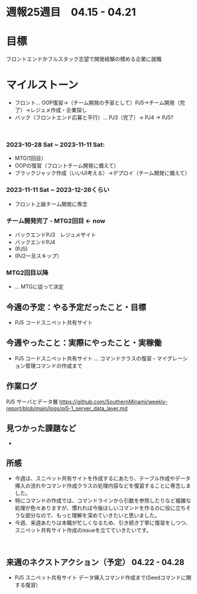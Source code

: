 # 週報25週目　04.15 - 04.21 

# 目標
フロントエンドかフルスタック志望で開発経験の積める企業に就職

# マイルストーン
- フロント... OOP復習→（チーム開発の予習として）PJ5→チーム開発（完了）→レジュメ作成・企業探し
- バック（フロントエンド応募と平行）... PJ3（完了）→ PJ4 → PJ5?

<br />

### 2023-10-28 Sat ~ 2023-11-11 Sat:
- MTG(1回目）
- OOPの復習（フロントチーム開発に備えて）
- ブラックジャック作成（いいUI考える）→デプロイ（チーム開発に備えて）


### 2023-11-11 Sat ~ 2023-12-26くらい
- フロント上級チーム開発に専念

### チーム開発完了 - MTG2回目 <- now
- バックエンドPJ3　レジュメサイト
- バックエンドPJ4
- (PJ5)
- (PJ2一旦スキップ）

### MTG2回目以降 
- ... MTGに従って決定

## 今週の予定：やる予定だったこと・目標
- PJ5 コードスニペット共有サイト
## 今週やったこと：実際にやったこと・実稼働
- PJ5 コードスニペット共有サイト ... コマンドクラスの復習・マイグレーション管理コマンドの作成まで  
## 作業ログ

PJ5 サーバとデータ層
https://github.com/SouthernMinami/weekly-report/blob/main/logs/pj5-1_server_data_layer.md
<br/>


## 見つかった課題など
- 

## 所感
- 今週は、スニペット共有サイトを作成するにあたり、テーブル作成やデータ挿入の流れやコマンド作成クラスの処理内容などを復習することに専念しました。
- 特にコマンドの作成では、コマンドラインから引数を参照したりなど複雑な処理が色々ありますが、慣れれば今後ほしいコマンドを作るのに役に立ちそうな部分なので、もっと理解を深めていきたいと思いました。
- 今週、来週あたりは本職が忙しくなるため、引き続き丁寧に復習をしつつ、スニペット共有サイト作成のissueを立てていきたいです。
<br/>

## 来週のネクストアクション（予定） 04.22 - 04.28
- PJ5 スニペット共有サイト データ挿入コマンド作成まで(Seedコマンドに関する復習）
<br />
